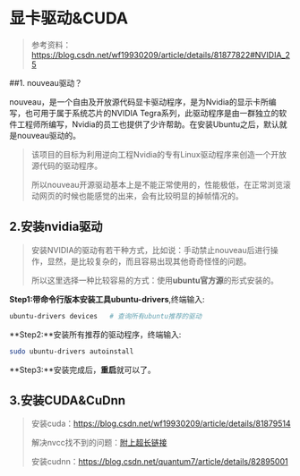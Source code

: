 # 显卡驱动&CUDA

> 参考资料：https://blog.csdn.net/wf19930209/article/details/81877822#NVIDIA_25

##1. nouveau驱动？

nouveau，是一个自由及开放源代码显卡驱动程序，是为Nvidia的显示卡所编写，也可用于属于系统芯片的NVIDIA Tegra系列，此驱动程序是由一群独立的软件工程师所编写，Nvidia的员工也提供了少许帮助。在安装Ubuntu之后，默认就是nouveau驱动的。

> 该项目的目标为利用逆向工程Nvidia的专有Linux驱动程序来创造一个开放源代码的驱动程序。
>
> 所以nouveau开源驱动基本上是不能正常使用的，性能极低，在正常浏览滚动网页的时候也能感觉的出来，会有比较明显的掉帧情况的。

## 2.安装nvidia驱动

> 安装NVIDIA的驱动有若干种方式，比如说：手动禁止nouveau后进行操作，显然，是比较复杂的，而且容易出现其他奇奇怪怪的问题。
>
> 所以这里选择一种比较容易的方式：使用**ubuntu官方源**的形式安装的。

**Step1:**带命令行版本安装工具**ubuntu-drivers**,终端输入:

```bash
ubuntu-drivers devices   # 查询所有ubuntu推荐的驱动
```

**Step2:**安装所有推荐的驱动程序，终端输入:

```bash
sudo ubuntu-drivers autoinstall
```

**Step3:**安装完成后，**重启**就可以了。

## 3.安装CUDA&CuDnn

> 安装cuda：https://blog.csdn.net/wf19930209/article/details/81879514
>
> 解决nvcc找不到的问题：[附上超长链接](https://blog.csdn.net/rtygbwwwerr/article/details/73656876?utm_medium=distribute.pc_relevant.none-task-blog-BlogCommendFromBaidu-1&depth_1-utm_source=distribute.pc_relevant.none-task-blog-BlogCommendFromBaidu-1)
>
> 安装cudnn：https://blog.csdn.net/quantum7/article/details/82895001